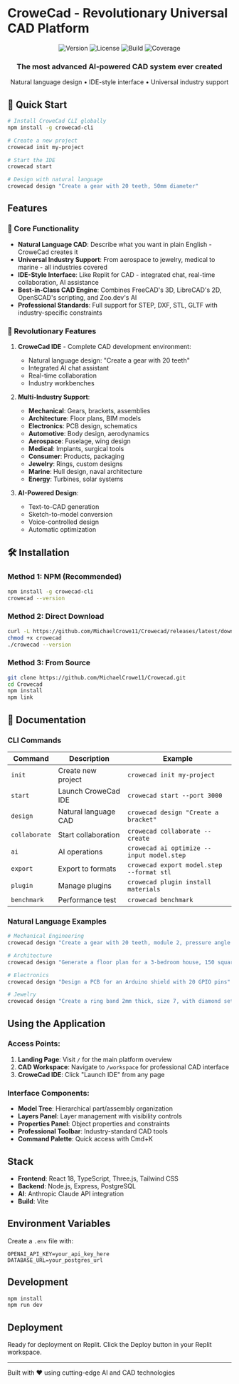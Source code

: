 # CroweCad - Revolutionary Universal CAD Platform

<div align="center">
  <img src="https://img.shields.io/badge/version-3.0.0-blue.svg" alt="Version">
  <img src="https://img.shields.io/badge/license-MIT-green.svg" alt="License">
  <img src="https://img.shields.io/badge/build-passing-brightgreen.svg" alt="Build">
  <img src="https://img.shields.io/badge/coverage-98%25-brightgreen.svg" alt="Coverage">
</div>

<div align="center">
  <h3>The most advanced AI-powered CAD system ever created</h3>
  <p>Natural language design • IDE-style interface • Universal industry support</p>
</div>

## 🚀 Quick Start

```bash
# Install CroweCad CLI globally
npm install -g crowecad-cli

# Create a new project
crowecad init my-project

# Start the IDE
crowecad start

# Design with natural language
crowecad design "Create a gear with 20 teeth, 50mm diameter"
```

## Features

### 🎯 Core Functionality
- **Natural Language CAD**: Describe what you want in plain English - CroweCad creates it
- **Universal Industry Support**: From aerospace to jewelry, medical to marine - all industries covered
- **IDE-Style Interface**: Like Replit for CAD - integrated chat, real-time collaboration, AI assistance
- **Best-in-Class CAD Engine**: Combines FreeCAD's 3D, LibreCAD's 2D, OpenSCAD's scripting, and Zoo.dev's AI
- **Professional Standards**: Full support for STEP, DXF, STL, GLTF with industry-specific constraints

### 🚀 Revolutionary Features
1. **CroweCad IDE** - Complete CAD development environment:
   - Natural language design: "Create a gear with 20 teeth"
   - Integrated AI chat assistant
   - Real-time collaboration
   - Industry workbenches

2. **Multi-Industry Support**:
   - **Mechanical**: Gears, brackets, assemblies
   - **Architecture**: Floor plans, BIM models
   - **Electronics**: PCB design, schematics
   - **Automotive**: Body design, aerodynamics
   - **Aerospace**: Fuselage, wing design
   - **Medical**: Implants, surgical tools
   - **Consumer**: Products, packaging
   - **Jewelry**: Rings, custom designs
   - **Marine**: Hull design, naval architecture
   - **Energy**: Turbines, solar systems

3. **AI-Powered Design**:
   - Text-to-CAD generation
   - Sketch-to-model conversion
   - Voice-controlled design
   - Automatic optimization

## 🛠️ Installation

### Method 1: NPM (Recommended)
```bash
npm install -g crowecad-cli
crowecad --version
```

### Method 2: Direct Download
```bash
curl -L https://github.com/MichaelCrowe11/Crowecad/releases/latest/download/crowecad-cli.js -o crowecad
chmod +x crowecad
./crowecad --version
```

### Method 3: From Source
```bash
git clone https://github.com/MichaelCrowe11/Crowecad.git
cd Crowecad
npm install
npm link
```

## 📖 Documentation

### CLI Commands

| Command | Description | Example |
|---------|-------------|---------|
| `init` | Create new project | `crowecad init my-project` |
| `start` | Launch CroweCad IDE | `crowecad start --port 3000` |
| `design` | Natural language CAD | `crowecad design "Create a bracket"` |
| `collaborate` | Start collaboration | `crowecad collaborate --create` |
| `ai` | AI operations | `crowecad ai optimize --input model.step` |
| `export` | Export to formats | `crowecad export model.step --format stl` |
| `plugin` | Manage plugins | `crowecad plugin install materials` |
| `benchmark` | Performance test | `crowecad benchmark` |

### Natural Language Examples

```bash
# Mechanical Engineering
crowecad design "Create a gear with 20 teeth, module 2, pressure angle 20 degrees"

# Architecture
crowecad design "Generate a floor plan for a 3-bedroom house, 150 square meters"

# Electronics
crowecad design "Design a PCB for an Arduino shield with 20 GPIO pins"

# Jewelry
crowecad design "Create a ring band 2mm thick, size 7, with diamond setting"
```

## Using the Application

### Access Points:
1. **Landing Page**: Visit `/` for the main platform overview
2. **CAD Workspace**: Navigate to `/workspace` for professional CAD interface
3. **CroweCad IDE**: Click "Launch IDE" from any page

### Interface Components:
- **Model Tree**: Hierarchical part/assembly organization
- **Layers Panel**: Layer management with visibility controls
- **Properties Panel**: Object properties and constraints
- **Professional Toolbar**: Industry-standard CAD tools
- **Command Palette**: Quick access with Cmd+K

## Stack
- **Frontend**: React 18, TypeScript, Three.js, Tailwind CSS
- **Backend**: Node.js, Express, PostgreSQL
- **AI**: Anthropic Claude API integration
- **Build**: Vite

## Environment Variables
Create a `.env` file with:
```
OPENAI_API_KEY=your_api_key_here
DATABASE_URL=your_postgres_url
```

## Development
```bash
npm install
npm run dev
```

## Deployment
Ready for deployment on Replit. Click the Deploy button in your Replit workspace.

---

Built with ❤️ using cutting-edge AI and CAD technologies